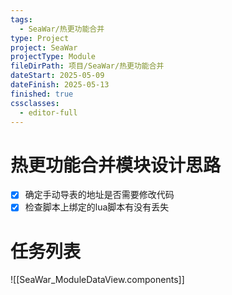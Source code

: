 ```yaml
---
tags:
  - SeaWar/热更功能合并
type: Project
project: SeaWar
projectType: Module
fileDirPath: 项目/SeaWar/热更功能合并
dateStart: 2025-05-09
dateFinish: 2025-05-13
finished: true
cssclasses:
  - editor-full
---
```


# 热更功能合并模块设计思路
- [x] 确定手动导表的地址是否需要修改代码
- [x] 检查脚本上绑定的lua脚本有没有丢失
 
# 任务列表
![[SeaWar_ModuleDataView.components]]


